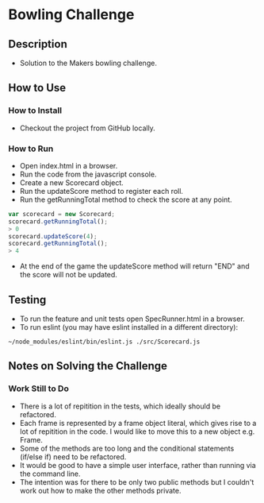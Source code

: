 
# Bowling Challenge

## Description

* Solution to the Makers bowling challenge.

## How to Use

### How to Install

* Checkout the project from GitHub locally.

### How to Run

* Open index.html in a browser.
* Run the code from the javascript console.
* Create a new Scorecard object.
* Run the updateScore method to register each roll.
* Run the getRunningTotal method to check the score at any point.

```javascript
var scorecard = new Scorecard;
scorecard.getRunningTotal();
> 0
scorecard.updateScore(4);
scorecard.getRunningTotal();
> 4
```

* At the end of the game the updateScore method will return "END" and the score will not be updated.

## Testing

* To run the feature and unit tests open SpecRunner.html in a browser.
* To run eslint (you may have eslint installed in a different directory):

```console
~/node_modules/eslint/bin/eslint.js ./src/Scorecard.js
```

## Notes on Solving the Challenge

### Work Still to Do

* There is a lot of repitition in the tests, which ideally should be refactored.
* Each frame is represented by a frame object literal, which gives rise to a lot of repitition in the code. I would like to move this to a new object e.g. Frame.
* Some of the methods are too long and the conditional statements (if/else if) need to be refactored.
* It would be good to have a simple user interface, rather than running via the command line.
* The intention was for there to be only two public methods but I couldn't work out how to make the other methods private.
